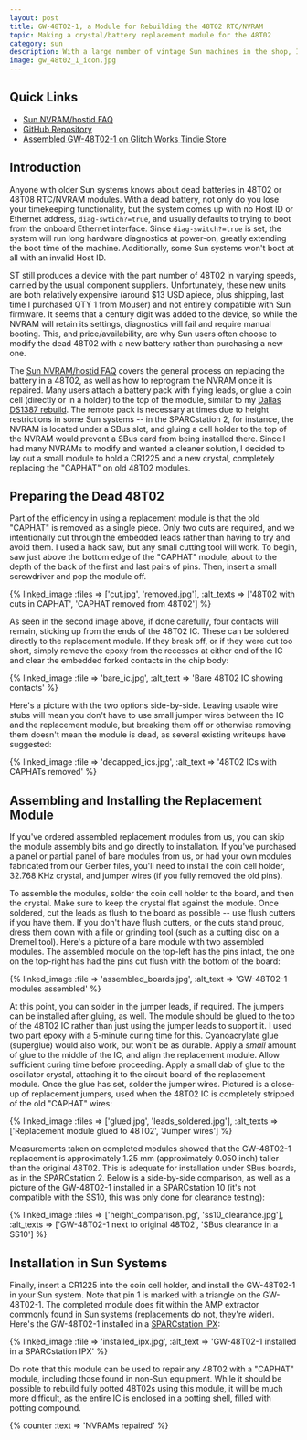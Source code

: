 ```yaml
---
layout: post
title: GW-48T02-1, a Module for Rebuilding the 48T02 RTC/NVRAM
topic: Making a crystal/battery replacement module for the 48T02
category: sun
description: With a large number of vintage Sun machines in the shop, I was stuck with having to repair or replace dead batteries in the 48T02 RTC/NVRAM modules used on many early SPARC systems. Modern replacements are not 100% compatible, so the old modules have to be repaired. There are clearance issues in some Sun systems, so gluing a coin cell holder onto the old module was not an option. I decided to lay out a small PC board to completely replace the "CAPHAT" section of the 48T02.
image: gw_48t02_1_icon.jpg
---
```


## Quick Links

* [Sun NVRAM/hostid FAQ](http://www.obsolyte.com/sunFAQ/faq_nvram.html)
* [GitHub Repository](http://github.com/glitchwrks/gw_48t02_1)
* [Assembled GW-48T02-1 on Glitch Works Tindie Store](https://www.tindie.com/products/10588/)

## Introduction

Anyone with older Sun systems knows about dead batteries in 48T02 or 48T08 RTC/NVRAM modules. With a dead battery, not only do you lose your timekeeping functionality, but the system comes up with no Host ID or Ethernet address, `diag-swtich?=true`, and usually defaults to trying to boot from the onboard Ethernet interface. Since `diag-switch?=true` is set, the system will run long hardware diagnostics at power-on, greatly extending the boot time of the machine. Additionally, some Sun systems won't boot at all with an invalid Host ID.

ST still produces a device with the part number of 48T02 in varying speeds, carried by the usual component suppliers. Unfortunately, these new units are both relatively expensive (around $13 USD apiece, plus shipping, last time I purchased QTY 1 from Mouser) and not entirely compatible with Sun firmware. It seems that a century digit was added to the device, so while the NVRAM will retain its settings, diagnostics will fail and require manual booting. This, and price/availability, are why Sun users often choose to modify the dead 48T02 with a new battery rather than purchasing a new one.

The [Sun NVRAM/hostid FAQ](http://www.obsolyte.com/sunFAQ/faq_nvram.html) covers the general process on replacing the battery in a 48T02, as well as how to reprogram the NVRAM once it is repaired. Many users attach a battery pack with flying leads, or glue a coin cell (directly or in a holder) to the top of the module, similar to my [Dallas DS1387 rebuild](/~glitch/2017/07/27/ds1387-rebuild). The remote pack is necessary at times due to height restrictions in some Sun systems -- in the SPARCstation 2, for instance, the NVRAM is located under a SBus slot, and gluing a cell holder to the top of the NVRAM would prevent a SBus card from being installed there. Since I had many NVRAMs to modify and wanted a cleaner solution, I decided to lay out a small module to hold a CR1225 and a new crystal, completely replacing the "CAPHAT" on old 48T02 modules.

## Preparing the Dead 48T02

Part of the efficiency in using a replacement module is that the old "CAPHAT" is removed as a single piece. Only two cuts are required, and we intentionally cut through the embedded leads rather than having to try and avoid them. I used a hack saw, but any small cutting tool will work. To begin, saw just above the bottom edge of the "CAPHAT" module, about to the depth of the back of the first and last pairs of pins. Then, insert a small screwdriver and pop the module off. 

{% linked_image :files => ['cut.jpg', 'removed.jpg'], :alt_texts => ['48T02 with cuts in CAPHAT', 'CAPHAT removed from 48T02'] %}

As seen in the second image above, if done carefully, four contacts will remain, sticking up from the ends of the 48T02 IC. These can be soldered directly to the replacement module. If they break off, or if they were cut too short, simply remove the epoxy from the recesses at either end of the IC and clear the embedded forked contacts in the chip body:

{% linked_image :file => 'bare_ic.jpg', :alt_text => 'Bare 48T02 IC showing contacts' %}

Here's a picture with the two options side-by-side. Leaving usable wire stubs will mean you don't have to use small jumper wires between the IC and the replacement module, but breaking them off or otherwise removing them doesn't mean the module is dead, as several existing writeups have suggested:

{% linked_image :file => 'decapped_ics.jpg', :alt_text => '48T02 ICs with CAPHATs removed' %}

## Assembling and Installing the Replacement Module

If you've ordered assembled replacement modules from us, you can skip the module assembly bits and go directly to installation. If you've purchased a panel or partial panel of bare modules from us, or had your own modules fabricated from our Gerber files, you'll need to install the coin cell holder, 32.768 KHz crystal, and jumper wires (if you fully removed the old pins).

To assemble the modules, solder the coin cell holder to the board, and then the crystal. Make sure to keep the crystal flat against the module. Once soldered, cut the leads as flush to the board as possible -- use flush cutters if you have them. If you don't have flush cutters, or the cuts stand proud, dress them down with a file or grinding tool (such as a cutting disc on a Dremel tool). Here's a picture of a bare module with two assembled modules. The assembled module on the top-left has the pins intact, the one on the top-right has had the pins cut flush with the bottom of the board:

{% linked_image :file => 'assembled_boards.jpg', :alt_text => 'GW-48T02-1 modules assembled' %}

At this point, you can solder in the jumper leads, if required. The jumpers can be installed after gluing, as well. The module should be glued to the top of the 48T02 IC rather than just using the jumper leads to support it. I used two part epoxy with a 5-minute curing time for this. Cyanoacrylate glue (superglue) would also work, but won't be as durable. Apply a *small* amount of glue to the middle of the IC, and align the replacement module. Allow sufficient curing time before proceeding. Apply a small dab of glue to the oscillator crystal, attaching it to the circuit board of the replacement module. Once the glue has set, solder the jumper wires. Pictured is a close-up of replacement jumpers, used when the 48T02 IC is completely stripped of the old "CAPHAT" wires:

{% linked_image :files => ['glued.jpg', 'leads_soldered.jpg'], :alt_texts => ['Replacement module glued to 48T02', 'Jumper wires'] %}

Measurements taken on completed modules showed that the GW-48T02-1 replacement is approximately 1.25 mm (approximately 0.050 inch) taller than the original 48T02. This is adequate for installation under SBus boards, as in the SPARCstation 2. Below is a side-by-side comparison, as well as a picture of the GW-48T02-1 installed in a SPARCstation 10 (it's not compatible with the SS10, this was only done for clearance testing):

{% linked_image :files => ['height_comparison.jpg', 'ss10_clearance.jpg'], :alt_texts => ['GW-48T02-1 next to original 48T02', 'SBus clearance in a SS10'] %}

## Installation in Sun Systems

Finally, insert a CR1225 into the coin cell holder, and install the GW-48T02-1 in your Sun system. Note that pin 1 is marked with a triangle on the GW-48T02-1. The completed module does fit within the AMP extractor commonly found in Sun systems (replacements do not, they're wider). Here's the GW-48T02-1 installed in a [SPARCstation IPX](https://en.wikipedia.org/wiki/SPARCstation_IPX):

{% linked_image :file => 'installed_ipx.jpg', :alt_text => 'GW-48T02-1 installed in a SPARCstation IPX' %}

Do note that this module can be used to repair any 48T02 with a "CAPHAT" module, including those found in non-Sun equipment. While it should be possible to rebuild fully potted 48T02s using this module, it will be much more difficult, as the entire IC is enclosed in a potting shell, filled with potting compound.

{% counter :text => 'NVRAMs repaired' %}

